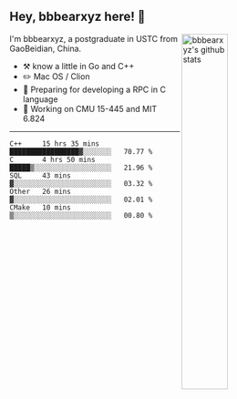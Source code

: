 ## Hey, bbbearxyz here! :wave:

<img align="right" alt="bbbearxyz's github stats" width="40%" src="https://github-readme-stats.vercel.app/api?username=bbbearxyz&show_icons=true">

I'm bbbearxyz, a postgraduate in USTC from GaoBeidian, China.

-   :hammer_and_pick:    know a little in Go and C++
-   :pencil2: Mac OS / Clion
-   :seedling: Preparing for developing a RPC in C language 
-   :thinking: Working on CMU 15-445 and MIT 6.824
---
<!--START_SECTION:waka-->
```text
C++     15 hrs 35 mins  █████████████████▓░░░░░░░   70.77 % 
C       4 hrs 50 mins   █████▒░░░░░░░░░░░░░░░░░░░   21.96 % 
SQL     43 mins         ▓░░░░░░░░░░░░░░░░░░░░░░░░   03.32 % 
Other   26 mins         ▓░░░░░░░░░░░░░░░░░░░░░░░░   02.01 % 
CMake   10 mins         ▒░░░░░░░░░░░░░░░░░░░░░░░░   00.80 % 
```
<!--END_SECTION:waka-->
